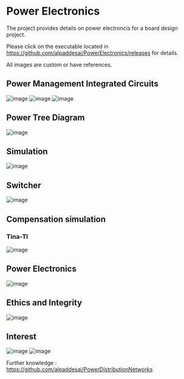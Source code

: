 # Power Electronics

The project provides details on power electroncis for a board design project. 

Please click on the executable located in https://github.com/alpaddesai/PowerElectronics/releases for details. 

All images are custom or have references.

## Power Management Integrated Circuits
![image](PowerManagementICImage.png)
![image](powerelectronics.png)
![image](tinapowersupply.png)

## Power Tree Diagram 
![image](PowerTreeImage.png)

## Simulation
![image](LDOImage.png)

## Switcher
![image](Switcher.jpg)

## Compensation simulation
### Tina-TI 
![image](CloadCompensation1.png)

## Power Electronics 
![image](PowerElectronics.jpg)

## Ethics and Integrity
![image](EthicsandExcellence.png)

## Interest
![image](image.png)
![image](image1.png)

Further knowledge : https://github.com/alpaddesai/PowerDistributionNetworks 
